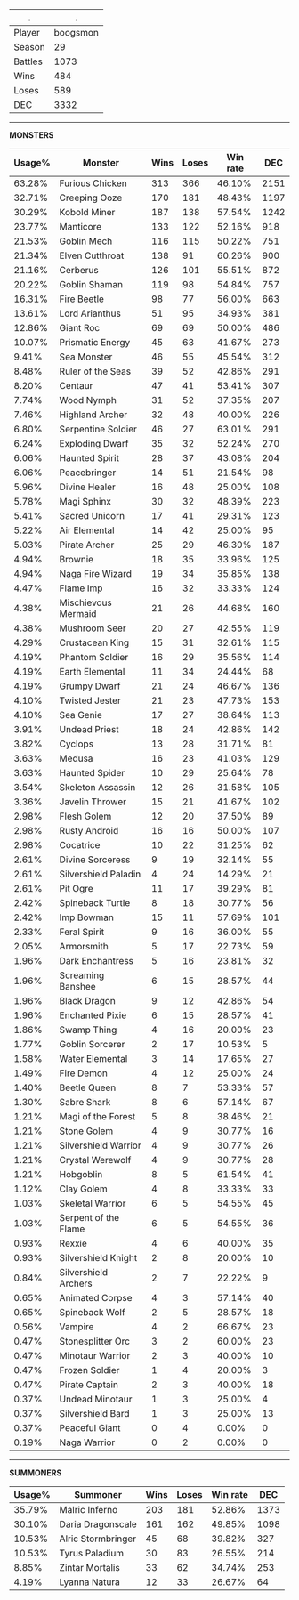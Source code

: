.|.
|-|-
Player|boogsmon
Season|29
Battles|1073
Wins|484
Loses|589
DEC|3332

---
**MONSTERS**

Usage%|Monster|Wins|Loses|Win rate|DEC|
-|-|-|-|-|-|
63.28%|Furious Chicken|313|366|46.10%|2151|
32.71%|Creeping Ooze|170|181|48.43%|1197|
30.29%|Kobold Miner|187|138|57.54%|1242|
23.77%|Manticore|133|122|52.16%|918|
21.53%|Goblin Mech|116|115|50.22%|751|
21.34%|Elven Cutthroat|138|91|60.26%|900|
21.16%|Cerberus|126|101|55.51%|872|
20.22%|Goblin Shaman|119|98|54.84%|757|
16.31%|Fire Beetle|98|77|56.00%|663|
13.61%|Lord Arianthus|51|95|34.93%|381|
12.86%|Giant Roc|69|69|50.00%|486|
10.07%|Prismatic Energy|45|63|41.67%|273|
9.41%|Sea Monster|46|55|45.54%|312|
8.48%|Ruler of the Seas|39|52|42.86%|291|
8.20%|Centaur|47|41|53.41%|307|
7.74%|Wood Nymph|31|52|37.35%|207|
7.46%|Highland Archer|32|48|40.00%|226|
6.80%|Serpentine Soldier|46|27|63.01%|291|
6.24%|Exploding Dwarf|35|32|52.24%|270|
6.06%|Haunted Spirit|28|37|43.08%|204|
6.06%|Peacebringer|14|51|21.54%|98|
5.96%|Divine Healer|16|48|25.00%|108|
5.78%|Magi Sphinx|30|32|48.39%|223|
5.41%|Sacred Unicorn|17|41|29.31%|123|
5.22%|Air Elemental|14|42|25.00%|95|
5.03%|Pirate Archer|25|29|46.30%|187|
4.94%|Brownie|18|35|33.96%|125|
4.94%|Naga Fire Wizard|19|34|35.85%|138|
4.47%|Flame Imp|16|32|33.33%|124|
4.38%|Mischievous Mermaid|21|26|44.68%|160|
4.38%|Mushroom Seer|20|27|42.55%|119|
4.29%|Crustacean King|15|31|32.61%|115|
4.19%|Phantom Soldier|16|29|35.56%|114|
4.19%|Earth Elemental|11|34|24.44%|68|
4.19%|Grumpy Dwarf|21|24|46.67%|136|
4.10%|Twisted Jester|21|23|47.73%|153|
4.10%|Sea Genie|17|27|38.64%|113|
3.91%|Undead Priest|18|24|42.86%|142|
3.82%|Cyclops|13|28|31.71%|81|
3.63%|Medusa|16|23|41.03%|129|
3.63%|Haunted Spider|10|29|25.64%|78|
3.54%|Skeleton Assassin|12|26|31.58%|105|
3.36%|Javelin Thrower|15|21|41.67%|102|
2.98%|Flesh Golem|12|20|37.50%|89|
2.98%|Rusty Android|16|16|50.00%|107|
2.98%|Cocatrice|10|22|31.25%|62|
2.61%|Divine Sorceress|9|19|32.14%|55|
2.61%|Silvershield Paladin|4|24|14.29%|21|
2.61%|Pit Ogre|11|17|39.29%|81|
2.42%|Spineback Turtle|8|18|30.77%|56|
2.42%|Imp Bowman|15|11|57.69%|101|
2.33%|Feral Spirit|9|16|36.00%|55|
2.05%|Armorsmith|5|17|22.73%|59|
1.96%|Dark Enchantress|5|16|23.81%|32|
1.96%|Screaming Banshee|6|15|28.57%|44|
1.96%|Black Dragon|9|12|42.86%|54|
1.96%|Enchanted Pixie|6|15|28.57%|41|
1.86%|Swamp Thing|4|16|20.00%|23|
1.77%|Goblin Sorcerer|2|17|10.53%|5|
1.58%|Water Elemental|3|14|17.65%|27|
1.49%|Fire Demon|4|12|25.00%|24|
1.40%|Beetle Queen|8|7|53.33%|57|
1.30%|Sabre Shark|8|6|57.14%|67|
1.21%|Magi of the Forest|5|8|38.46%|21|
1.21%|Stone Golem|4|9|30.77%|16|
1.21%|Silvershield Warrior|4|9|30.77%|26|
1.21%|Crystal Werewolf|4|9|30.77%|28|
1.21%|Hobgoblin|8|5|61.54%|41|
1.12%|Clay Golem|4|8|33.33%|33|
1.03%|Skeletal Warrior|6|5|54.55%|45|
1.03%|Serpent of the Flame|6|5|54.55%|36|
0.93%|Rexxie|4|6|40.00%|35|
0.93%|Silvershield Knight|2|8|20.00%|10|
0.84%|Silvershield Archers|2|7|22.22%|9|
0.65%|Animated Corpse|4|3|57.14%|40|
0.65%|Spineback Wolf|2|5|28.57%|18|
0.56%|Vampire|4|2|66.67%|23|
0.47%|Stonesplitter Orc|3|2|60.00%|23|
0.47%|Minotaur Warrior|2|3|40.00%|10|
0.47%|Frozen Soldier|1|4|20.00%|3|
0.47%|Pirate Captain|2|3|40.00%|18|
0.37%|Undead Minotaur|1|3|25.00%|4|
0.37%|Silvershield Bard|1|3|25.00%|13|
0.37%|Peaceful Giant|0|4|0.00%|0|
0.19%|Naga Warrior|0|2|0.00%|0|

---
**SUMMONERS**

Usage%|Summoner|Wins|Loses|Win rate|DEC|
-|-|-|-|-|-|
35.79%|Malric Inferno|203|181|52.86%|1373|
30.10%|Daria Dragonscale|161|162|49.85%|1098|
10.53%|Alric Stormbringer|45|68|39.82%|327|
10.53%|Tyrus Paladium|30|83|26.55%|214|
8.85%|Zintar Mortalis|33|62|34.74%|253|
4.19%|Lyanna Natura|12|33|26.67%|64|
